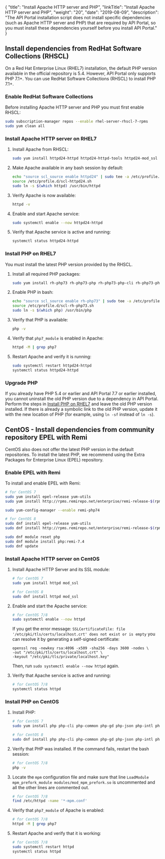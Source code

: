 {
"title": "Install Apache HTTP server and PHP",
  "linkTitle": "Install Apache HTTP server and PHP",
  "weight": "20",
  "date": "2019-08-09",
  "description": "The API Portal installation script does not install specific dependencies (such as Apache HTTP server and PHP) that are required by API Portal, so you must install these dependencies yourself before you install API Portal."
}

## Install dependencies from RedHat Software Collections (RHSCL)

On a Red Hat Enterprise Linux (RHEL7) installation, the default PHP version available in the official repository is 5.4. However, API Portal only supports PHP 7.1+. You can use RedHat Software Collections (RHSCL) to install PHP 7.1+.

### Enable RedHat Software Collections

Before installing Apache HTTP server and PHP you must first enable RHSCL:

```bash
sudo subscription-manager repos --enable rhel-server-rhscl-7-rpms
sudo yum clean all
```

### Install Apache HTTP server on RHEL7

1. Install Apache from RHSCL:

   ```bash
   sudo yum install httpd24-httpd httpd24-httpd-tools httpd24-mod_ssl
   ```
2. Make Apache available in any bash session by default:

   ```bash
   echo "source scl_source enable httpd24" | sudo tee -a /etc/profile.d/scl-httpd24.sh
   source /etc/profile.d/scl-httpd24.sh
   sudo ln -s $(which httpd) /usr/bin/httpd
   ```
3. Verify Apache is now available:

   ```bash
   httpd -v
   ```
4. Enable and start Apache service:

   ```bash
   sudo systemctl enable --now httpd24-httpd
   ```
5. Verify that Apache service is active and running:

   ```bash
   systemctl status httpd24-httpd
   ```

### Install PHP on RHEL7

You must install the latest PHP version provided by the RHSCL.

1. Install all required PHP packages:

   ```bash
   sudo yum install rh-php73 rh-php73-php rh-php73-php-cli rh-php73-php-common rh-php73-php-gd rh-php73-php-json rh-php73-php-intl rh-php73-php-mbstring rh-php73-php-mysqlnd rh-php73-php-pdo rh-php73-php-xml rh-php73-php-zip
   ```
2. Enable PHP in bash:

   ```bash
   echo "source scl_source enable rh-php73" | sudo tee -a /etc/profile.d/scl-rh-php73.sh
   source /etc/profile.d/scl-rh-php73.sh
   sudo ln -s $(which php) /usr/bin/php
   ```
3. Verify that PHP is available:

   ```bash
   php -v
   ```
4. Verify that `php7_module` is enabled in Apache:

   ```bash
   httpd -M | grep php7
   ```
5. Restart Apache and verify it is running:

   ```bash
   sudo systemctl restart httpd24-httpd
   systemctl status httpd24-httpd
   ```

### Upgrade PHP

If you already have PHP 5.4 or earlier and API Portal 7.7 or earlier installed, you cannot uninstall the old PHP version due to a dependency in API Portal. Perform the steps in [Install PHP on RHEL7](#install-php-on-rhel7) and leave the old PHP version installed. If there is already a symbolic link to the old PHP version, update it with the new location of PHP (for example, using `ln -sf` instead of `ln -s`).

## CentOS - Install dependencies from community repository EPEL with Remi

CentOS also does not offer the latest PHP version in the default repositories. To install the latest PHP, we recommend using the Extra Packages for Enterprise Linux (EPEL) repository.

### Enable EPEL with Remi

To install and enable EPEL with Remi:

   ```bash
   # for CentOS 7
   sudo yum install epel-release yum-utils
   sudo yum install http://rpms.remirepo.net/enterprise/remi-release-$(rpm -E '%{rhel}').rpm

   sudo yum-config-manager --enable remi-php74
   ```

   ```bash
   # for CentOS 8
   sudo dnf install epel-release yum-utils
   sudo dnf install http://rpms.remirepo.net/enterprise/remi-release-$(rpm -E '%{rhel}').rpm

   sudo dnf module reset php
   sudo dnf module install php:remi-7.4
   sudo dnf update
   ```

### Install Apache HTTP server on CentOS

1. Install Apache HTTP Server and its SSL module:

   ```bash
   # for CentOS 7
   sudo yum install httpd mod_ssl
   ```

   ```bash
   # for CentOS 8
   sudo dnf install httpd mod_ssl
   ```

2. Enable and start the Apache service:

   ```bash
   # for CentOS 7/8
   sudo systemctl enable --now httpd
   ```

    If you get the error message: `SSLCertificateFile: file '/etc/pki/tls/certs/localhost.crt' does not exist or is empty` you can resolve it by generating a self-signed certificate:

    ```
    openssl req -newkey rsa:4096 -x509 -sha256 -days 3600 -nodes \
    -out "/etc/pki/tls/certs/localhost.crt" \
    -keyout "/etc/pki/tls/private/localhost.key"
    ```

    Then, run `sudo systemctl enable --now httpd` again.

3. Verify that Apache service is active and running:

   ```bash
   # for CentOS 7/8
   systemctl status httpd
   ```

### Install PHP on CentOS

1. Install PHP:

   ```bash
   # for CentOS 7
   sudo yum install php php-cli php-common php-gd php-json php-intl php-mbstring php-mysqlnd php-pdo php-xml php-pecl-zip
   ```

   ```bash
   # for CentOS 8
   sudo dnf install php php-cli php-common php-gd php-json php-intl php-mbstring php-mysqlnd php-pdo php-xml php-pecl-zip
   ```
2. Verify that PHP was installed. If the command fails, restart the bash session:

   ```bash
   # for CentOS 7/8
   php -v
   ```

3. Locate the `mpm` configuration file and make sure that line `LoadModule mpm_prefork_module modules/mod_mpm_prefork.so` is uncommented and all the other lines are commented out.

   ```bash
   # for CentOS 7/8
   find /etc/httpd -name '*-mpm.conf'
   ```

4. Verify that `php7_module` of Apache is enabled:

   ```bash
   # for CentOS 7/8
   httpd -M | grep php7
   ```
5. Restart Apache and verify that it is working:

   ```bash
   # for CentOS 7/8
   sudo systemctl restart httpd
   systemctl status httpd
   ```
